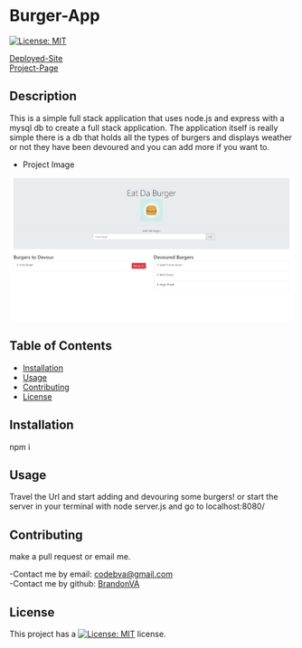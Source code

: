 # Burger-App
[![License: MIT](https://img.shields.io/badge/License-MIT-yellow.svg)](https://opensource.org/licenses/MIT)

[Deployed-Site](https://floating-taiga-94665.herokuapp.com/) <br />
[Project-Page](https://github.com/BrandonVA/Burger-App)

## Description 

This is a simple full stack application that uses node.js and express with a mysql db to create a full stack application. The application itself is really simple there is a db that holds all the types of burgers and displays weather or not they have been devoured and you can add more if you want to.

- Project Image
<img src="public\assets\images\project-image.png">


## Table of Contents

* [Installation](#installation)
* [Usage](#usage)
* [Contributing](#Contributing)
* [License](#license)


## Installation 
npm i


## Usage 

Travel the Url and start adding and devouring some burgers! or start the server in your terminal with node server.js and go to localhost:8080/



## Contributing 

make a pull request or email me.

-Contact me by email: codebva@gmail.com <br>
-Contact me by github: [BrandonVA](https://github.com/BrandonVA)


## License 
This project has a [![License: MIT](https://img.shields.io/badge/License-MIT-yellow.svg)](https://opensource.org/licenses/MIT) license.
